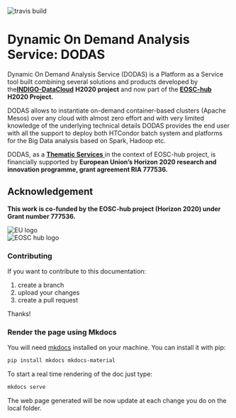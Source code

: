 ![travis build](https://travis-ci.org/DODAS-TS/dodas-doc.svg?branch=master)

# Dynamic On Demand Analysis Service: DODAS

Dynamic On Demand Analysis Service \(DODAS\) is a Platform as a Service tool built combining several solutions and products developed by the[**INDIGO-DataCloud**](https://www.indigo-datacloud.eu/) __H2020 project__ and now part of the [**EOSC-hub**](https://www.eosc-hub.eu/) **H2020 Project.**

DODAS allows to instantiate on-demand container-based clusters \(Apache Mesos\) over any cloud with almost zero effort and with very limited knowledge of the underlying technical details DODAS provides the end user with all the support to deploy both HTCondor batch system and platforms for the Big Data analysis based on Spark, Hadoop etc.

DODAS, as a [**Thematic Services** ](https://marketplace.eosc-hub.eu/thematic-services/92-dodas.html) in the context of EOSC-hub project, is financially supported by **European Union’s Horizon 2020 research and innovation programme, grant agreement RIA 777536.**

## Acknowledgement

**This work is co-funded by the EOSC-hub project (Horizon 2020) under Grant number 777536.**                                   

![EU logo](https://github.com/DODAS-TS/dodas-templates/raw/master/docs/img/eu-logo.jpeg)                              
![EOSC hub logo](https://github.com/DODAS-TS/dodas-templates/raw/master/docs/img/eosc-hub-web.png)

### Contributing

If you want to contribute to this documentation:

1. create a branch
2. upload your changes
3. create a pull request

Thanks!

### Render the page using Mkdocs

You will need [mkdocs](https://www.mkdocs.org/) installed on your machine. You can install it with pip:

```bash
pip install mkdocs mkdocs-material
```

To start a real time rendering of the doc just type:

```bash
mkdocs serve
```

The web page generated will be now update at each change you do on the local folder.



